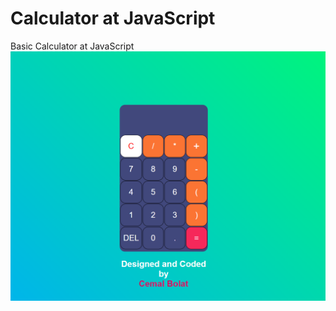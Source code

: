 # Calculator at JavaScript
Basic Calculator at JavaScript
<img src="https://github.com/CemBOLAT/javaScript-calculator/blob/main/images/calculator.png"></img>
